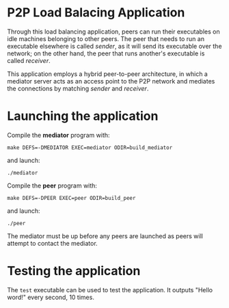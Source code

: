 # P2P Load Balacing Application

Through this load balancing application, peers can run their executables on idle machines belonging to other peers. The peer that needs to run an executable elsewhere is called *sender*, as it will send its executable over the network; on the other hand, the peer that runs another's executable is called *receiver*.

This application employs a hybrid peer-to-peer architecture, in which a mediator server acts as an access point to the P2P network and mediates the connections by matching *sender* and *receiver*.

# Launching the application

Compile the **mediator** program with:

    make DEFS=-DMEDIATOR EXEC=mediator ODIR=build_mediator

and launch:

    ./mediator

Compile the **peer** program with:

    make DEFS=-DPEER EXEC=peer ODIR=build_peer

and launch:
    
    ./peer

The mediator must be up before any peers are launched as peers will attempt to contact the mediator.

# Testing the application

The ```test``` executable can be used to test the application. It outputs "Hello word!" every second, 10 times.